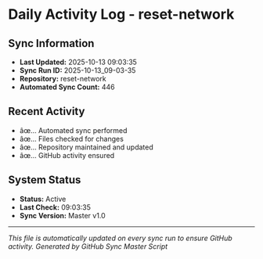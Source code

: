 ﻿# Daily Activity Log - reset-network

## Sync Information
- **Last Updated:** 2025-10-13 09:03:35
- **Sync Run ID:** 2025-10-13_09-03-35
- **Repository:** reset-network
- **Automated Sync Count:** 446

## Recent Activity
- âœ… Automated sync performed
- âœ… Files checked for changes
- âœ… Repository maintained and updated
- âœ… GitHub activity ensured

## System Status
- **Status:** Active
- **Last Check:** 09:03:35
- **Sync Version:** Master v1.0

---
*This file is automatically updated on every sync run to ensure GitHub activity.*
*Generated by GitHub Sync Master Script*
